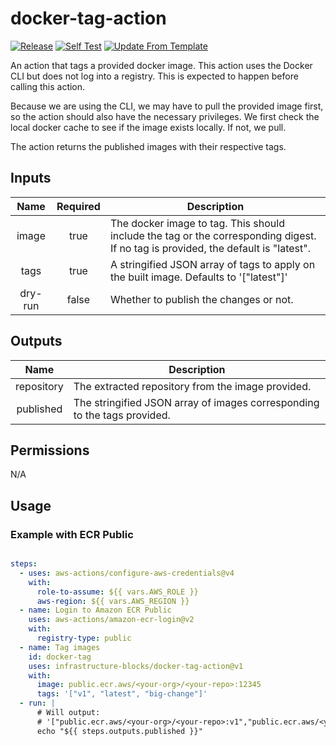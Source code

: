 # docker-tag-action
[![Release](https://github.com/infrastructure-blocks/docker-tag-action/actions/workflows/git-tag-semver-from-label.yml/badge.svg)](https://github.com/infrastructure-blocks/docker-tag-action/actions/workflows/git-tag-semver-from-label.yml)
[![Self Test](https://github.com/infrastructure-blocks/docker-tag-action/actions/workflows/self-test.yml/badge.svg)](https://github.com/infrastructure-blocks/docker-tag-action/actions/workflows/self-test.yml)
[![Update From Template](https://github.com/infrastructure-blocks/docker-tag-action/actions/workflows/update-from-template.yml/badge.svg)](https://github.com/infrastructure-blocks/docker-tag-action/actions/workflows/update-from-template.yml)

An action that tags a provided docker image. This action uses the Docker CLI but does not log into a registry.
This is expected to happen before calling this action.

Because we are using the CLI, we may have to pull the provided image first, so the action should also have the
necessary privileges. We first check the local docker cache to see if the image exists locally. If not, we pull.

The action returns the published images with their respective tags.

## Inputs

|  Name   | Required | Description                                                                                                                       |
|:-------:|:--------:|-----------------------------------------------------------------------------------------------------------------------------------|
|  image  |   true   | The docker image to tag. This should include the tag or the corresponding digest. If no tag is provided, the default is "latest". |
|  tags   |   true   | A stringified JSON array of tags to apply on the built image. Defaults to '["latest"]'                                            |
| dry-run |  false   | Whether to publish the changes or not.                                                                                            |

## Outputs

|    Name    | Description                                                              |
|:----------:|--------------------------------------------------------------------------|
| repository | The extracted repository from the image provided.                        |
| published  | The stringified JSON array of images corresponding to the tags provided. |

## Permissions

N/A

## Usage

### Example with ECR Public
```yaml

steps:
  - uses: aws-actions/configure-aws-credentials@v4
    with:
      role-to-assume: ${{ vars.AWS_ROLE }}
      aws-region: ${{ vars.AWS_REGION }}
  - name: Login to Amazon ECR Public
    uses: aws-actions/amazon-ecr-login@v2
    with:
      registry-type: public
  - name: Tag images
    id: docker-tag
    uses: infrastructure-blocks/docker-tag-action@v1
    with:
      image: public.ecr.aws/<your-org>/<your-repo>:12345
      tags: '["v1", "latest", "big-change"]'
  - run: |
      # Will output: 
      # '["public.ecr.aws/<your-org>/<your-repo>:v1","public.ecr.aws/<your-org>/<your-repo>:latest","public.ecr.aws/<your-org>/<your-repo>:big-change"]'
      echo "${{ steps.outputs.published }}"
```
